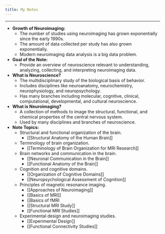 ```yaml
---
title: My Notes
---
```

---

- **Growth of Neuroimaging:**
    - The number of studies using neuroimaging has grown exponentially since the early 1990s.
    - The amount of data collected per study has also grown exponentially.
    - Modern neuroimaging data analysis is a big data problem.
- **Goal of the Note:**
    - Provide an overview of neuroscience relevant to understanding, analyzing, collecting, and interpreting neuroimaging data.
- **What is Neuroscience?**
    - The multidisciplinary study of the biological basis of behavior.
    - Includes disciplines like neuroanatomy, neurochemistry, neurophysiology, and neuropsychology.
    - Has many branches including molecular, cognitive, clinical, computational, developmental, and cultural neuroscience.
- **What is Neuroimaging?**
    - A collection of methods to image the structural, functional, and chemical properties of the central nervous system.
    - Used by many disciplines and branches of neuroscience.
- **Note Topics:**
    - Structural and functional organization of the brain.
	    - [[Structural Anatomy of the Human Brain]]
    - Terminology of brain organization.
	    - [[Terminology of Brain Organization for MRI Research]]
    - Brain networks and communication in the brain.
	    - [[Neuronal Communication in the Brain]]
	    - [[Functional Anatomy of the Brain]]
	-  Cognition and cognitive domains.
	    -  [[Organization of Cognitive Domains]]
	    - [[Neuropsychological Assessment of Cognition]]
    - Principles of magnetic resonance imaging.
	    - [[Approaches of Neuroimaging]]
	    - [[Basics of MRI]]
	    - [[Basics of fMRI
	    - [[Structural MRI Study]]
	    - [[Functional MRI Studies]]
	- Experimental design and neuroimaging studies.
	    - [[Experimental Design]]
	    - [[Functional Connectivity Studies]]